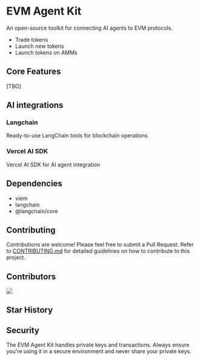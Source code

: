 # EVM Agent Kit

An open-source toolkit for connecting AI agents to EVM protocols.

- Trade tokens
- Launch new tokens
- Launch tokens on AMMs

## Core Features

[TBO]

## AI integrations

### Langchain

Ready-to-use LangChain tools for blockchain operations

### Vercel AI SDK

Vercel AI SDK for AI agent integration

## Dependencies

- viem
- langchain
- @langchain/core

## Contributing

Contributions are welcome! Please feel free to submit a Pull Request.
Refer to [CONTRIBUTING.md](CONTRIBUTING.md) for detailed guidelines on how to contribute to this project.

## Contributors

<a href="https://github.com/hiero-ai/evm-agent-kit/graphs/contributors">
  <img src="https://contrib.rocks/image?repo=hiero-ai/evm-agent-kit" />
</a>

## Star History

<!-- [![Star History Chart](https://api.star-history.com/svg?repos=hiero-ai/evm-agent-kit&type=Date)](https://star-history.com/#hiero-ai/evm-agent-kit&Date) -->

## Security

The EVM Agent Kit handles private keys and transactions. Always ensure you're using it in a secure environment and never share your private keys.
